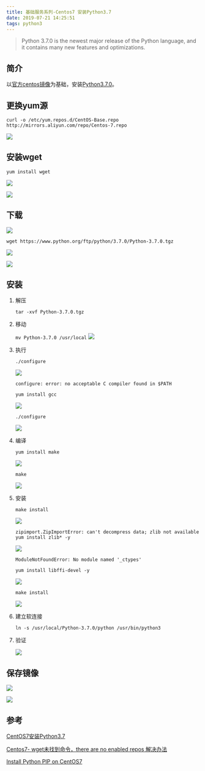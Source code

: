 ```yaml
---
title: 基础服务系列-Centos7 安装Python3.7
date: 2019-07-21 14:25:51
tags: python3
---
```


>Python 3.7.0 is the newest major release of the Python language, and it contains many new features and optimizations.



## 简介

以[官方centos镜像](https://hub.docker.com/_/centos)为基础，安装[Python3.7.0](https://www.python.org/downloads/release/python-370/)。

## 更换yum源
`curl -o /etc/yum.repos.d/CentOS-Base.repo http://mirrors.aliyun.com/repo/Centos-7.repo 
`

![](https://oscimg.oschina.net/oscnet/cc9689a1b64c6b5eb1d3a9716088648cd96.jpg)

## 安装wget
`yum install wget`

![](https://oscimg.oschina.net/oscnet/119434070d70addc972b005e4817e5b7ac2.jpg)

![](https://oscimg.oschina.net/oscnet/5a9cbb535d2f456b183aa277a4047139e49.jpg)

## 下载

![](https://oscimg.oschina.net/oscnet/f10710910cbb3cd74c675bd81b4418cd804.jpg)

`wget https://www.python.org/ftp/python/3.7.0/Python-3.7.0.tgz`

![](https://oscimg.oschina.net/oscnet/e142b91ec25f09460f474185aee572a94f3.jpg)

![](https://oscimg.oschina.net/oscnet/52e823cb94e6f7fc115c9ceafb25fa3c746.jpg)

## 安装

1. 解压

	`tar -xvf Python-3.7.0.tgz`

2. 移动

	`mv Python-3.7.0 /usr/local`
	![](https://oscimg.oschina.net/oscnet/535064ac0ddee72871c88998d9c0ebddef3.jpg)
	

3. 执行

	`./configure`

	![](https://oscimg.oschina.net/oscnet/2ba735ee815c893adc3923f039f16e57739.jpg)
	
	`configure: error: no acceptable C compiler found in $PATH`
	
	`yum install gcc`
	
	![](https://oscimg.oschina.net/oscnet/d599c8e4f47523ff7bf12a4c63112a6b38c.jpg)
	
	`./configure`
	
	![](https://oscimg.oschina.net/oscnet/66348b1a186e6b78c5be4735fab3ae810cb.jpg)

4. 编译

	`yum install make`
	
	![](https://oscimg.oschina.net/oscnet/8a43e2534a763fd115c38845d2a63a38b71.jpg)
	
	`make`
	
	![](https://oscimg.oschina.net/oscnet/56e834c7f8b16ef8303aaf96ac9c7053a17.jpg)
	
	
5. 安装
	
	`make install`
	
	![](https://oscimg.oschina.net/oscnet/de9fa32ad23d0d0f44c95c20ba296b6f030.jpg)
	
	`zipimport.ZipImportError: can't decompress data; zlib not available`
	`yum install zlib* -y`
	
	![](https://oscimg.oschina.net/oscnet/e5c92ebcc44dbf88b0fbac73e80531db81a.jpg)
	
	`ModuleNotFoundError: No module named '_ctypes'`
	
	`yum install libffi-devel -y`
	
	![](https://oscimg.oschina.net/oscnet/7c7e18d784c03e91db0c55033a161a3d939.jpg)
	
	`make install	`
	
	![](https://oscimg.oschina.net/oscnet/0fa343f20f3a9d232080f5d57e4e221fdfc.jpg)
	
6. 建立软连接

	`ln -s /usr/local/Python-3.7.0/python /usr/bin/python3`
	
7. 验证

	![](https://oscimg.oschina.net/oscnet/64e5c21967edf74fe4ffedf61130d486a20.jpg)
	
	
## 保存镜像

![](https://oscimg.oschina.net/oscnet/9cc0ff06412ef533c3685084299903dd8c1.jpg)

![](https://oscimg.oschina.net/oscnet/a9ebf872cf20f2a097ef4af7b659496a5a9.jpg)
## 参考

[CentOS7安装Python3.7](https://blog.csdn.net/six66hao/article/details/80985641)

[Centos7- wget未找到命令，there are no enabled repos 解决办法](https://yq.aliyun.com/articles/655751)

[Install Python PIP on CentOS7](https://linuxhint.com/install-python-pip-centos7/)